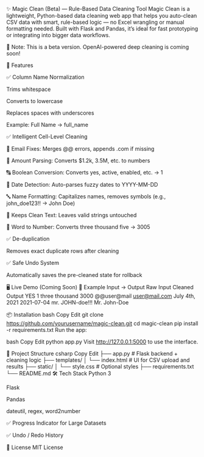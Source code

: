 ✨ Magic Clean (Beta) — Rule-Based Data Cleaning Tool
Magic Clean is a lightweight, Python-based data cleaning web app that helps you auto-clean CSV data with smart, rule-based logic — no Excel wrangling or manual formatting needed. Built with Flask and Pandas, it’s ideal for fast prototyping or integrating into bigger data workflows.

🔧 Note: This is a beta version. OpenAI-powered deep cleaning is coming soon!

🚀 Features

✅ Column Name Normalization

Trims whitespace

Converts to lowercase

Replaces spaces with underscores

Example: Full Name → full_name

✅ Intelligent Cell-Level Cleaning

🧹 Email Fixes: Merges @@ errors, appends .com if missing

🔢 Amount Parsing: Converts $1.2k, 3.5M, etc. to numbers

🔠 Boolean Conversion: Converts yes, active, enabled, etc. → 1

📅 Date Detection: Auto-parses fuzzy dates to YYYY-MM-DD

🔤 Name Formatting: Capitalizes names, removes symbols (e.g., john_doe123!! → John Doe)

💬 Keeps Clean Text: Leaves valid strings untouched

🧠 Word to Number: Converts three thousand five → 3005

✅ De-duplication

Removes exact duplicate rows after cleaning

✅ Safe Undo System

Automatically saves the pre-cleaned state for rollback

🖥️ Live Demo (Coming Soon)
🧪 Example Input → Output
Raw Input	Cleaned Output
YES	1
three thousand	3000
@@user@mail	user@mail.com
July 4th, 2021	2021-07-04
mr. JOHN-doe!!!	Mr. John-Doe

📦 Installation
bash
Copy
Edit
git clone https://github.com/yourusername/magic-clean.git
cd magic-clean
pip install -r requirements.txt
Run the app:

bash
Copy
Edit
python app.py
Visit http://127.0.0.1:5000 to use the interface.

📁 Project Structure
csharp
Copy
Edit
├── app.py               # Flask backend + cleaning logic
├── templates/
│   └── index.html       # UI for CSV upload and results
├── static/
│   └── style.css        # Optional styles
├── requirements.txt
└── README.md
🛠 Tech Stack
Python 3

Flask

Pandas

dateutil, regex, word2number

✅ Progress Indicator for Large Datasets

✅ Undo / Redo History

📄 License
MIT License
